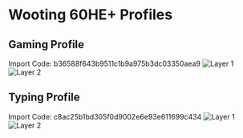# Wooting 60HE+ Profiles

## Gaming Profile

Import Code: b36588f643b9511c1b9a975b3dc03350aea9
![Layer 1](https://i.imgur.com/dkmIl5i.png)
![Layer 2](https://i.imgur.com/V7GH6Dd.png)

## Typing Profile

Import Code: c8ac25b1bd305f0d9002e6e93e611699c434
![Layer 1](https://i.imgur.com/oMVYk6i.png)
![Layer 2](https://i.imgur.com/ir9Cea4.png)